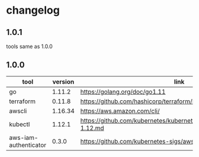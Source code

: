 # changelog

## 1.0.1
tools same as 1.0.0

## 1.0.0            
| tool                  |   version         | link                                                                   |
| --------------------- |-------------------|------------------------------------------------------------------------|
| go                    | 1.11.2            | https://golang.org/doc/go1.11                                          |
| terraform             | 0.11.8            | https://github.com/hashicorp/terraform/blob/master/CHANGELOG.md        |
| awscli                | 1.16.34           | https://aws.amazon.com/cli/                                            |
| kubectl               | 1.12.1            | https://github.com/kubernetes/kubernetes/blob/master/CHANGELOG-1.12.md |
| aws-iam-authenticator | 0.3.0             | https://github.com/kubernetes-sigs/aws-iam-authenticator               |

